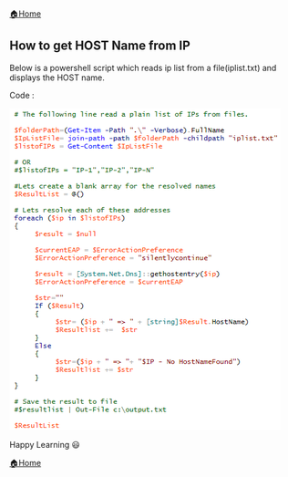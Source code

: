 [:house:Home](https://github.com/debbiswal/Articles)  

## How to get HOST Name from IP  

Below is a powershell script which reads ip list from a file(iplist.txt) and displays the HOST name.  

Code :  

![code](images/img1.png)

Happy Learning :smiley:  

[:house:Home](https://github.com/debbiswal/Articles)
